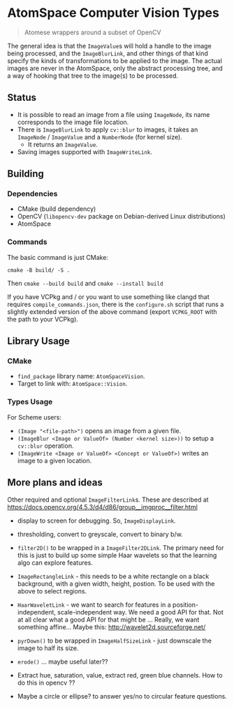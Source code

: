 # AtomSpace Computer Vision Types
> Atomese wrappers around a subset of OpenCV

The general idea is that the `ImageValue`s will hold a handle to the
image being processed, and the `ImageBlurLink`, and other things of that
kind specify the kinds of transformations to be applied to the image.
The actual images are never in the AtomSpace, only the abstract
processing tree, and a way of hooking that tree to the image(s) to be
processed.

## Status
- It is possible to read an image from a file using `ImageNode`, its name corresponds to the image file location.
- There is `ImageBlurLink` to apply `cv::blur` to images, it takes an `ImageNode` / `ImageValue` and a `NumberNode` (for kernel size).
  - It returns an `ImageValue`.
- Saving images supported with `ImageWriteLink`.

## Building
### Dependencies
- CMake (build dependency)
- OpenCV (`libopencv-dev` package on Debian-derived Linux distributions)
- AtomSpace

### Commands
The basic command is just CMake:
```
cmake -B build/ -S .
```

Then `cmake --build build` and `cmake --install build`

If you have VCPkg and / or you want to use something like clangd that requires `compile_commands.json`, there is the `configure.sh` script that runs a slightly extended version of the above command (export `VCPKG_ROOT` with the path to your VCPkg).

## Library Usage
### CMake
- `find_package` library name: `AtomSpaceVision`.
- Target to link with: `AtomSpace::Vision`.

### Types Usage
For Scheme users:
- `(Image "<file-path>")` opens an image from a given file.
- `(ImageBlur <Image or ValueOf> (Number <kernel size>))` to setup a `cv::blur` operation.
- `(ImageWrite <Image or ValueOf> <Concept or ValueOf>)` writes an image to a given location.

## More plans and ideas
Other required and optional `ImageFilterLink`s. These are described at https://docs.opencv.org/4.5.3/d4/d86/group__imgproc__filter.html

  + display to screen for debugging.
    So, `ImageDisplayLink`.

  + thresholding, convert to greyscale, convert to binary b/w.

  + `filter2D()` to be wrapped in a `ImageFilter2DLink`.  The primary
need for this is just to build up some simple Haar wavelets so
that the learning algo can explore features.

  + `ImageRectangleLink` - this needs to be a white rectangle on a black
background, with a given width, height, postion. To be used with the
above to select regions.

  + `HaarWaveletLink` - we want to search for features in a
position-independent, scale-independent way. We need a good API for
that. Not at all clear what a good API for that might be ... Really,
we want something affine... Maybe this: http://wavelet2d.sourceforge.net/

  + `pyrDown()` to be wrapped in `ImageHalfSizeLink` - just downscale the
image to half its size.

  + `erode()` ... maybe useful later??

  + Extract hue, saturation, value, extract red, green blue channels. How
to do this in opencv ??

  + Maybe a circle or ellipse? to answer yes/no to circular feature
    questions.

